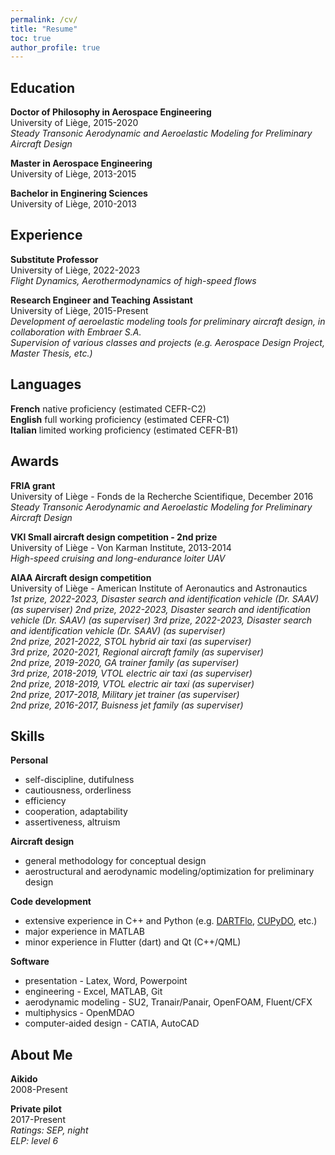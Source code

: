 ```yaml
---
permalink: /cv/
title: "Resume"
toc: true
author_profile: true
---
```


## Education
**Doctor of Philosophy in Aerospace Engineering**  
University of Liège, 2015-2020  
*Steady Transonic Aerodynamic and Aeroelastic Modeling for Preliminary Aircraft Design*

**Master in Aerospace Engineering**  
University of Liège, 2013-2015

**Bachelor in Enginering Sciences**  
University of Liège, 2010-2013

## Experience
**Substitute Professor**  
University of Liège, 2022-2023  
*Flight Dynamics, Aerothermodynamics of high-speed flows*

**Research Engineer and Teaching Assistant**  
University of Liège, 2015-Present  
*Development of aeroelastic modeling tools for preliminary aircraft design, in collaboration with Embraer S.A.*  
*Supervision of various classes and projects (e.g. Aerospace Design Project, Master Thesis, etc.)*

## Languages
**French** native proficiency (estimated CEFR-C2)  
**English** full working proficiency (estimated CEFR-C1)  
**Italian** limited working proficiency (estimated CEFR-B1)

## Awards
**FRIA grant**  
University of Liège - Fonds de la Recherche Scientifique, December 2016  
*Steady Transonic Aerodynamic and Aeroelastic Modeling for Preliminary Aircraft Design*

**VKI Small aircraft design competition - 2nd prize**  
University of Liège - Von Karman Institute, 2013-2014  
*High-speed cruising and long-endurance loiter UAV*

**AIAA Aircraft design competition**  
University of Liège - American Institute of Aeronautics and Astronautics  
*1st prize, 2022-2023, Disaster search and identification vehicle (Dr. SAAV) (as superviser)* 
*2nd prize, 2022-2023, Disaster search and identification vehicle (Dr. SAAV) (as superviser)* 
*3rd prize, 2022-2023, Disaster search and identification vehicle (Dr. SAAV) (as superviser)*  
*2nd prize, 2021-2022, STOL hybrid air taxi (as superviser)*  
*3rd prize, 2020-2021, Regional aircraft family (as superviser)*  
*2nd prize, 2019-2020, GA trainer family (as superviser)*  
*3rd prize, 2018-2019, VTOL electric air taxi (as superviser)*  
*2nd prize, 2018-2019, VTOL electric air taxi (as superviser)*  
*2nd prize, 2017-2018, Military jet trainer (as superviser)*  
*2nd prize, 2016-2017, Buisness jet family (as superviser)*

## Skills
**Personal**  
- self-discipline, dutifulness
- cautiousness, orderliness
- efficiency
- cooperation, adaptability
- assertiveness, altruism

**Aircraft design**  
- general methodology for conceptual design
- aerostructural and aerodynamic modeling/optimization for preliminary design

**Code development**  
- extensive experience in C++ and Python (e.g. [DARTFlo](https://gitlab.uliege.be/am-dept/dartflo), [CUPyDO](https://github.com/ulgltas/CUPyDO), etc.)
- major experience in MATLAB
- minor experience in Flutter (dart) and Qt (C++/QML)

**Software**  
- presentation - Latex, Word, Powerpoint
- engineering - Excel, MATLAB, Git
- aerodynamic modeling - SU2, Tranair/Panair, OpenFOAM, Fluent/CFX
- multiphysics - OpenMDAO
- computer-aided design - CATIA, AutoCAD

## About Me
**Aikido**  
2008-Present

**Private pilot**  
2017-Present  
*Ratings: SEP, night*  
*ELP: level 6*
